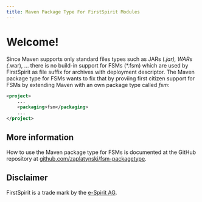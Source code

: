 ```yaml
---
title: Maven Package Type For FirstSpirit Modules
---
```


# Welcome!

Since Maven supports only standard files types such as JARs (*.jar), WARs (*.war), ... there is no 
build-in support for FSMs (*.fsm) which are used by FirstSpirit as file suffix for archives with 
deployment descriptor. The Maven package type for FSMs wants to fix that by proviing first 
citizen support for FSMs by extending Maven with an own package type called _fsm_:

```xml
<project>
    ...
    <packaging>fsm</packaging>
    ...
</project>
```

## More information

How to use the Maven package type for FSMs is documented at the GitHub repository at 
[github.com/zaplatynski/fsm-packagetype](https://github.com/zaplatynski/fsm-packagetype).

## Disclaimer

FirstSpirit is a trade mark by the [e-Spirit AG](https://www.e-spirit.com).